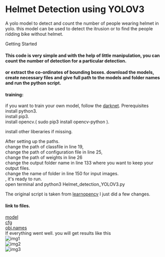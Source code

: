 # Helmet Detection using YOLOV3
A yolo model to detect and count the number of people wearing helmet in yolo. this model can be used to detect the itrusion or to find the people ridding bike without helmet.

Getting Started
#### This code is very simple and with the help of little manipulation, you can count the number of detection for a particular detection.
#### or extract the co-ordinates of bounding boxes. download the models, create necessary files and give full path to the models and folder names and run the python script.  

#### training:  
  if you want to train your own model, follow the [darknet](https://github.com/AlexeyAB/darknet).
Prerequisites  
install python3.  
install pip3.  
install opencv.( sudo pip3 install opencv-python ).  

install other liberaries  if missing.  


After setting up the paths.  
change the path of classfile in line 19,  
change the path of configuration file in line 25,  
change the path of weights in line 26  
change the output folder name in line 133 where you want to keep your output files.  
change the name of folder in line 150 for input images.  
, it's ready to run.  
open terminal and python3 Helmet_detection_YOLOV3.py  

The original script is taken from [learnopencv](https://github.com/spmallick/learnopencv/tree/master/ObjectDetection-YOLO)
I just did a few changes.  
#### link to files.  
[model](https://drive.google.com/open?id=16yH9M_ovw0cJG4gVKuXTkz_cwYxJtwAk)  
[cfg](https://drive.google.com/open?id=1GiWyY1EHUWgkBvo8tGuwM4yoplaZZGza)  
[obj.names](https://drive.google.com/open?id=1FXi_OdRL4gZ_1_xf8ldnO4cZJnJYbYzn)  
If everything went well. you will get results like this  
![img1](https://github.com/BlcaKHat/yolov3-Helmet-Detection/blob/master/test_out/img3.jpg)  
![img2](https://github.com/BlcaKHat/yolov3-Helmet-Detection/blob/master/test_out/img4.jpg)  
![img3](https://github.com/BlcaKHat/yolov3-Helmet-Detection/blob/master/test_out/img.jpg)  


